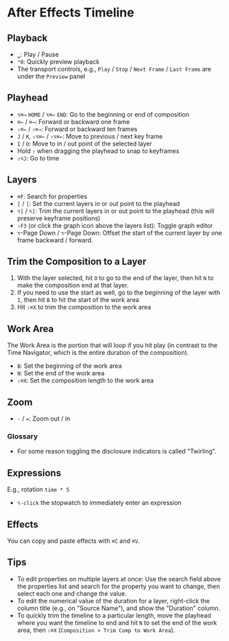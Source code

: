 # After Effects Timeline

## Playback

- `␣`: Play / Pause
- `⌃0`: Quickly preview playback
- The transport controls, e.g., `Play` / `Stop` / `Next Frame` / `Last Frame` are under the `Preview` panel

## Playhead

- `⌥⌘→` `HOME` / `⌥⌘←` `END`: Go to the beginning or end of composition
- `⌘←` / `⌘→`: Forward or backward one frame
- `⇧⌘←` / `⇧⌘→`: Forward or backward ten frames
- `J` / `K`, `⇧⌥⌘←` / `⇧⌥⌘←`: Move to previous / next key frame
- `I` / `O`: Move to in / out point of the selected layer
- Hold `⇧` when dragging the playhead to snap to keyframes
- `⇧⌥J`: Go to time

## Layers

- `⌘F`: Search for properties
- `[` / `]`: Set the current layers in or out point to the playhead
- `⌥[` / `⌥]`: Trim the current layers in or out point to the playhead (this will preserve keyframe positions)
- `⇧F3` (or click the graph icon above the layers list): Toggle graph editor
- `⌥`-Page Down / `⌥`-Page Down: Offset the start of the current layer by one frame backward / forward.

## Trim the Composition to a Layer

1. With the layer selected, hit `O` to go to the end of the layer, then hit `N` to make the composition end at that layer.
2. If you need to use the start as well, go to the beginning of the layer with `I`, then hit `B` to hit the start of the work area
3. Hit `⇧⌘X` to trim the composition to the work area

## Work Area

The Work Area is the portion that will loop if you hit play (in contrast to the Time Navigator, which is the entire duration of the composition).

- `B`: Set the beginning of the work area
- `N`: Set the end of the work area
- `⇧⌘X`: Set the composition length to the work area

## Zoom

- `-` / `=`: Zoom out / in

### Glossary

- For some reason toggling the disclosure indicators is called "Twirling".

## Expressions

E.g., rotation `time * 5`

- `⌥-click` the stopwatch to immediately enter an expression

## Effects

You can copy and paste effects with `⌘C` and `⌘V`.

## Tips

- To edit properties on multiple layers at once: Use the search field above the properties list and search for the property you want to change, then select each one and change the value.
- To edit the numerical value of the duration for a layer, right-click the column title (e.g., on "Source Name"), and show the "Duration" column.
- To quickly trim the timeline to a particular length, move the playhead where you want the timeline to end and hit `N` to set the end of the work area, then `⇧⌘X` (`Composition > Trim Comp to Work Area`).
